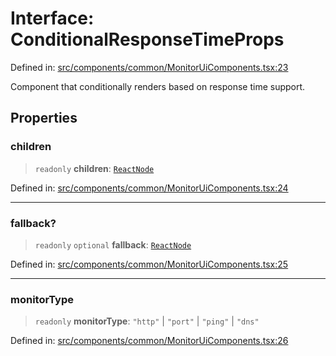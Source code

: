 # Interface: ConditionalResponseTimeProps

Defined in: [src/components/common/MonitorUiComponents.tsx:23](https://github.com/Nick2bad4u/Uptime-Watcher/blob/main/src/components/common/MonitorUiComponents.tsx#L23)

Component that conditionally renders based on response time support.

## Properties

### children

> `readonly` **children**: [`ReactNode`](https://github.com/DefinitelyTyped/DefinitelyTyped/blob/80449050d0e5e84f44ffa3fd3dc5651e4747e589/types/react/index.d.ts#L427)

Defined in: [src/components/common/MonitorUiComponents.tsx:24](https://github.com/Nick2bad4u/Uptime-Watcher/blob/main/src/components/common/MonitorUiComponents.tsx#L24)

***

### fallback?

> `readonly` `optional` **fallback**: [`ReactNode`](https://github.com/DefinitelyTyped/DefinitelyTyped/blob/80449050d0e5e84f44ffa3fd3dc5651e4747e589/types/react/index.d.ts#L427)

Defined in: [src/components/common/MonitorUiComponents.tsx:25](https://github.com/Nick2bad4u/Uptime-Watcher/blob/main/src/components/common/MonitorUiComponents.tsx#L25)

***

### monitorType

> `readonly` **monitorType**: `"http"` \| `"port"` \| `"ping"` \| `"dns"`

Defined in: [src/components/common/MonitorUiComponents.tsx:26](https://github.com/Nick2bad4u/Uptime-Watcher/blob/main/src/components/common/MonitorUiComponents.tsx#L26)
